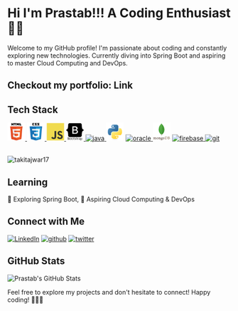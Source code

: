 # Hi I'm Prastab!!! A Coding Enthusiast 👨‍💻

Welcome to my GitHub profile! I'm passionate about coding and constantly exploring new technologies. Currently diving into Spring Boot and aspiring to master Cloud Computing and DevOps.

## Checkout my portfolio: <a href="https://prastab-mukhopadhyay.vercel.app/" style="text-decoration: none;"> Link </a>

## Tech Stack
<p align="left"><a href="https://www.w3.org/html/" target="_blank" rel="noreferrer"> <img src="https://raw.githubusercontent.com/devicons/devicon/master/icons/html5/html5-original-wordmark.svg" alt="html5" width="40" height="40"/> </a> <a href="https://www.w3schools.com/css/" target="_blank" rel="noreferrer"> <img src="https://raw.githubusercontent.com/devicons/devicon/master/icons/css3/css3-original-wordmark.svg" alt="css3" width="40" height="40"/> </a> <a href="https://developer.mozilla.org/en-US/docs/Web/JavaScript" target="_blank" rel="noreferrer"> <img src="https://raw.githubusercontent.com/devicons/devicon/master/icons/javascript/javascript-original.svg" alt="javascript" width="40" height="40"/> <a href="https://getbootstrap.com" target="_blank" rel="noreferrer"> <img src="https://raw.githubusercontent.com/devicons/devicon/master/icons/bootstrap/bootstrap-plain-wordmark.svg" alt="bootstrap" width="40" height="40"/> </a> <a href="#" target="_blank" rel="noreferrer"> <img src="https://www.vectorlogo.zone/logos/java/java-icon.svg" alt="java" width="40" height="40"/> </a> </a>  <a href="https://www.python.org" target="_blank" rel="noreferrer" style="text-decoration: none;"> <img src="https://raw.githubusercontent.com/devicons/devicon/master/icons/python/python-original.svg" alt="python" width="40" height="40"/> </a><a href="#" target="_blank" rel="noreferrer"> <img src="https://www.vectorlogo.zone/logos/oracle/oracle-icon.svg" alt="oracle" width="40" height="40"/> </a>
<a href="https://www.mongodb.com/" target="_blank" rel="noreferrer"style="text-decoration: none;"> <img src="https://raw.githubusercontent.com/devicons/devicon/master/icons/mongodb/mongodb-original-wordmark.svg" alt="mongodb" width="40" height="40"/> </a> <a href="https://firebase.google.com/" target="_blank" rel="noreferrer"> <img src="https://www.vectorlogo.zone/logos/firebase/firebase-icon.svg" alt="firebase" width="40" height="40"/> </a><a href="https://git-scm.com/" target="_blank" rel="noreferrer"> <img src="https://www.vectorlogo.zone/logos/git-scm/git-scm-icon.svg" alt="git" width="40" height="40"/> </a></p>
<br>
<img src="https://github-readme-stats.vercel.app/api/top-langs?username=Prastabm&show_icons=true&hide_progress=true" alt="takitajwar17" width="550" height="250" />

## Learning
📘 Exploring Spring Boot, 🚀 Aspiring Cloud Computing & DevOps

## Connect with Me
<a href="https://www.linkedin.com/in/prastab-mukhopadhyay-8b342923b/"><img src="https://www.vectorlogo.zone/logos/linkedin/linkedin-tile.svg" alt="LinkedIn" width="40" height="40"></a>
<a href="https://github.com/Prastabm"><img src="https://www.vectorlogo.zone/logos/github/github-tile.svg" alt="github" width="40" height="40"></a>
<a href="https://twitter.com/PrastabCodes"><img src="https://www.vectorlogo.zone/logos/twitter/twitter-tile.svg" alt="twitter" width="40" height="40"></a>

## GitHub Stats
![Prastab's GitHub Stats](https://github-readme-stats.vercel.app/api?username=Prastabm&show_icons=true&theme=dark)

Feel free to explore my projects and don't hesitate to connect! Happy coding! 🚀👨‍💻



